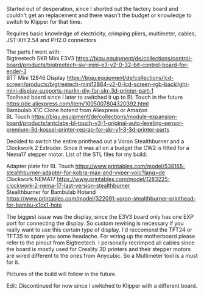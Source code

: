 Started out of desperation, since I shorted out the factory board and couldn't get an replacement and there wasn't the budget or knowledge to switch to Klipper for that time. 

Requires basic knowledge of electricity, crimping pliers, multimeter, cables, JST-XH 2.54 and PH2.0 connectors

The parts I went with: <br>
Bigtreetech SKR Mini E3V3 https://biqu.equipment/de/collections/control-board/products/bigtreetech-skr-mini-e3-v2-0-32-bit-control-board-for-ender-3 <br>
BTT Mini 12846 Display  https://biqu.equipment/de/collections/lcd-screen/products/bigtreetech-mini12864-v2-0-lcd-screen-rgb-backlight-mini-display-supports-marlin-diy-for-skr-3d-printer-part-1<br>
Toolhead board since I later to switched it up to BL Touch in the future https://de.aliexpress.com/item/1005007804320392.html<br>
Bambulab X1C Clone hotend from Aliexpress or Amazon <br>
BL Touch https://biqu.equipment/de/collections/module-expansion-board/products/antclabs-bl-touch-v3-1-original-auto-leveling-sensor-premium-3d-kossel-printer-reprap-for-skr-v1-3-3d-printer-parts<br>


Decided to switch the entire printhead out a Voron Stealthburner and a Clockwork 2 Extruder. Since it was all on a budget the CW2 is fitted for a Nema17 stepper motor. 
List of the STL files for my build: 

Adapter plate for BL Touch https://www.printables.com/model/538165-stealthburner-adapter-for-kobra-max-and-vyper-volc?lang=de<br>
Clockwork NEMA17 https://www.printables.com/model/1283225-clockwork-2-nema-17-last-version-stealthburner<br>
Stealthburner for Bambulab Hotend https://www.printables.com/model/322091-voron-stealthburner-printhead-for-bambu-x1cx1-hote <br>



The biggest issue was the display, since the E3V3 board only has one EXP port for connecting the display. So custom rewiring is necessary if you really want to use this certain type of display. I'd reccomend the TFT24 or TFT35 to spare you some headache.
For wiring up the motherboard please refer to the pinout from Bigtreetech. I personally recrimped all cables since the board is mostly used for Creality 3D printers and their stepper motors are wired different to the ones from Anycubic. So a Multimeter tool is a must for it. 

Pictures of the build will follow in the future. 

Edit: Discontinued for now since I switched to Klipper with a different board. 
